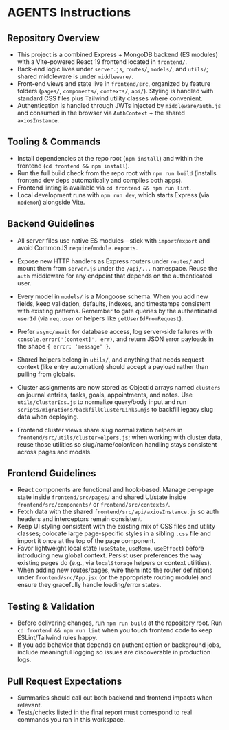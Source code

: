 # AGENTS Instructions

## Repository Overview
- This project is a combined Express + MongoDB backend (ES modules) with a Vite-powered React 19 frontend located in `frontend/`.
- Back-end logic lives under `server.js`, `routes/`, `models/`, and `utils/`; shared middleware is under `middleware/`.
- Front-end views and state live in `frontend/src`, organized by feature folders (`pages/`, `components/`, `contexts/`, `api/`). Styling is handled with standard CSS files plus Tailwind utility classes where convenient.
- Authentication is handled through JWTs injected by `middleware/auth.js` and consumed in the browser via `AuthContext` + the shared `axiosInstance`.

## Tooling & Commands
- Install dependencies at the repo root (`npm install`) and within the frontend (`cd frontend && npm install`).
- Run the full build check from the repo root with `npm run build` (installs frontend dev deps automatically and compiles both apps).
- Frontend linting is available via `cd frontend && npm run lint`.
- Local development runs with `npm run dev`, which starts Express (via `nodemon`) alongside Vite.

## Backend Guidelines
- All server files use native ES modules—stick with `import`/`export` and avoid CommonJS `require`/`module.exports`.
- Expose new HTTP handlers as Express routers under `routes/` and mount them from `server.js` under the `/api/...` namespace. Reuse the `auth` middleware for any endpoint that depends on the authenticated user.
- Every model in `models/` is a Mongoose schema. When you add new fields, keep validation, defaults, indexes, and timestamps consistent with existing patterns. Remember to gate queries by the authenticated `userId` (via `req.user` or helpers like `getUserIdFromRequest`).
- Prefer `async/await` for database access, log server-side failures with `console.error('[context]', err)`, and return JSON error payloads in the shape `{ error: 'message' }`.
- Shared helpers belong in `utils/`, and anything that needs request context (like entry automation) should accept a payload rather than pulling from globals.
- Cluster assignments are now stored as ObjectId arrays named `clusters` on journal entries, tasks, goals, appointments, and notes. Use `utils/clusterIds.js` to normalize query/body input and run `scripts/migrations/backfillClusterLinks.mjs` to backfill legacy slug data when deploying.


- Frontend cluster views share slug normalization helpers in `frontend/src/utils/clusterHelpers.js`; when working with cluster data, reuse those utilities so slug/name/color/icon handling stays consistent across pages and modals.


## Frontend Guidelines
- React components are functional and hook-based. Manage per-page state inside `frontend/src/pages/` and shared UI/state inside `frontend/src/components/` or `frontend/src/contexts/`.
- Fetch data with the shared `frontend/src/api/axiosInstance.js` so auth headers and interceptors remain consistent.
- Keep UI styling consistent with the existing mix of CSS files and utility classes; colocate large page-specific styles in a sibling `.css` file and import it once at the top of the page component.
- Favor lightweight local state (`useState`, `useMemo`, `useEffect`) before introducing new global context. Persist user preferences the way existing pages do (e.g., via `localStorage` helpers or context utilities).
- When adding new routes/pages, wire them into the router definitions under `frontend/src/App.jsx` (or the appropriate routing module) and ensure they gracefully handle loading/error states.

## Testing & Validation
- Before delivering changes, run `npm run build` at the repository root. Run `cd frontend && npm run lint` when you touch frontend code to keep ESLint/Tailwind rules happy.
- If you add behavior that depends on authentication or background jobs, include meaningful logging so issues are discoverable in production logs.

## Pull Request Expectations
- Summaries should call out both backend and frontend impacts when relevant.
- Tests/checks listed in the final report must correspond to real commands you ran in this workspace.
